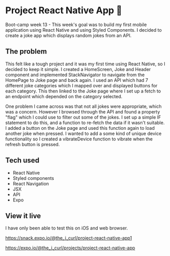 # Project React Native App 📱

Boot-camp week 13 - This week's goal was to build my first mobile application using React Native and using Styled Components.
I decided to create a joke app which displays random jokes from an API.

## The problem

This felt like a tough project and it was my first time using React Native, so I decided to keep it simple. I created a HomeScreen, Joke and Header component and implemented StackNavigator to navigate from the HomePage to Joke page and back again. I used an API which had 7 different joke categories which I mapped over and displayed buttons for each category. This then linked to the Joke page where I set up a fetch to an endpoint which depended on the category selected.

One problem I came across was that not all jokes were appropriate, which was a concern. However I browsed through the API and found a property "flag" which I could use to filter out some of the jokes. I set up a simple IF statement to do this, and a function to re-fetch the data if it wasn't suitable. I added a button on the Joke page and used this function again to load another joke when pressed. I wanted to add a some kind of unique device functionality so I created a vibrateDevice function to vibrate when the refresh button is pressed.

## Tech used

- React Native
- Styled components
- React Navigation
- JSX
- API
- Expo

## View it live

I have only been able to test this on iOS and web browser.

https://snack.expo.io/@the_j_curl/project-react-native-app1

https://expo.io/@the_j_curl/projects/project-react-native-app
